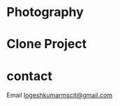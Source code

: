 # Photography
# Clone Project
# contact
   Email [logeshkumarmscit@gmail.com](logeshkumarmscit@gmail.com)

